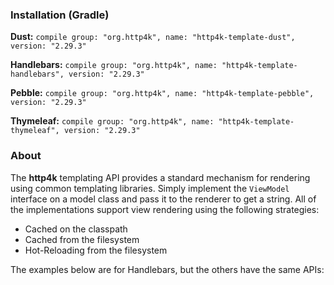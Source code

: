 ### Installation (Gradle)
**Dust:** ```compile group: "org.http4k", name: "http4k-template-dust", version: "2.29.3"```

**Handlebars:** ```compile group: "org.http4k", name: "http4k-template-handlebars", version: "2.29.3"```

**Pebble:** ```compile group: "org.http4k", name: "http4k-template-pebble", version: "2.29.3"```

**Thymeleaf:** ```compile group: "org.http4k", name: "http4k-template-thymeleaf", version: "2.29.3"```

### About
The **http4k** templating API provides a standard mechanism for rendering using common templating libraries. Simply implement the `ViewModel` interface on a model class and pass it to the renderer to get a string. All of the implementations support view rendering using the following strategies:

* Cached on the classpath
* Cached from the filesystem
* Hot-Reloading from the filesystem

The examples below are for Handlebars, but the others have the same APIs:
<script src="https://gist-it.appspot.com/https://github.com/http4k/http4k/blob/master/src/docs/guide/modules/templating/example.kt"></script>

